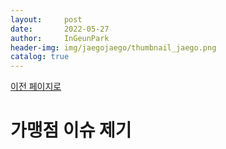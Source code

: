 ```yaml
---
layout:     post
date:       2022-05-27
author:     InGeunPark
header-img: img/jaegojaego/thumbnail_jaego.png
catalog: true
---
```


[이전 페이지로](https://ingeunpark.github.io/2022/05/27/jaegojaego/#CodeReview)

# 가맹점 이슈 제기

